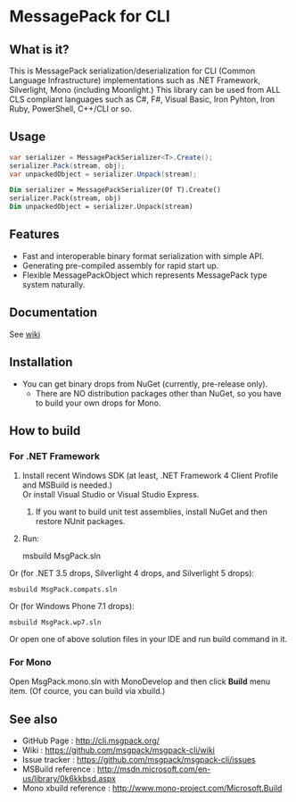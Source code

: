 # MessagePack for CLI

## What is it?

This is MessagePack serialization/deserialization for CLI (Common Language Infrastructure) implementations such as .NET Framework, Silverlight, Mono (including Moonlight.)
This library can be used from ALL CLS compliant languages such as C#, F#, Visual Basic, Iron Pyhton, Iron Ruby, PowerShell, C++/CLI or so.

## Usage

```c#
var serializer = MessagePackSerializer<T>.Create();
serializer.Pack(stream, obj);
var unpackedObject = serializer.Unpack(stream);
```

```vb
Dim serializer = MessagePackSerializer(Of T).Create()
serializer.Pack(stream, obj)
Dim unpackedObject = serializer.Unpack(stream)
```

## Features

* Fast and interoperable binary format serialization with simple API.
* Generating pre-compiled assembly for rapid start up.
* Flexible MessagePackObject which represents MessagePack type system naturally.

## Documentation

See [wiki](https://github.com/msgpack/msgpack-cli/wiki)

## Installation

* You can get binary drops from NuGet (currently, pre-release only).
  * There are NO distribution packages other than NuGet, so you have to build your own drops for Mono.

## How to build

### For .NET Framework

1. Install recent Windows SDK (at least, .NET Framework 4 Client Profile and MSBuild is needed.) <br/>
   Or install Visual Studio or Visual Studio Express.
    1. If you want to build unit test assemblies, install NuGet and then restore NUnit packages.
2. Run:

    msbuild MsgPack.sln

  Or (for .NET 3.5 drops, Silverlight 4 drops, and Silverlight 5 drops):

    msbuild MsgPack.compats.sln

  Or (for Windows Phone 7.1 drops):

    msbuild MsgPack.wp7.sln

Or open one of above solution files in your IDE and run build command in it.

### For Mono

Open MsgPack.mono.sln with MonoDevelop and then click **Build** menu item.
(Of cource, you can build via xbuild.)

## See also

*  GitHub Page           : http://cli.msgpack.org/
*  Wiki                  : https://github.com/msgpack/msgpack-cli/wiki
*  Issue tracker         : https://github.com/msgpack/msgpack-cli/issues
*  MSBuild reference     : http://msdn.microsoft.com/en-us/library/0k6kkbsd.aspx
*  Mono xbuild reference : http://www.mono-project.com/Microsoft.Build